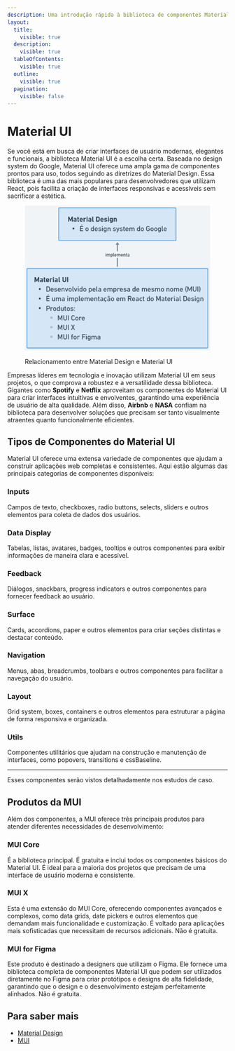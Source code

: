 ```yaml
---
description: Uma introdução rápida à biblioteca de componentes Material UI.
layout:
  title:
    visible: true
  description:
    visible: true
  tableOfContents:
    visible: true
  outline:
    visible: true
  pagination:
    visible: false
---
```


# Material UI

Se você está em busca de criar interfaces de usuário modernas, elegantes e funcionais, a biblioteca Material UI é a escolha certa. Baseada no design system do Google, Material UI oferece uma ampla gama de componentes prontos para uso, todos seguindo as diretrizes do Material Design. Essa biblioteca é uma das mais populares para desenvolvedores que utilizam React, pois facilita a criação de interfaces responsivas e acessíveis sem sacrificar a estética.

<figure><img src="../.gitbook/assets/image (34).png" alt=""><figcaption><p>Relacionamento entre Material Design e Material UI</p></figcaption></figure>

Empresas líderes em tecnologia e inovação utilizam Material UI em seus projetos, o que comprova a robustez e a versatilidade dessa biblioteca. Gigantes como **Spotify** e **Netflix** aproveitam os componentes do Material UI para criar interfaces intuitivas e envolventes, garantindo uma experiência de usuário de alta qualidade. Além disso, **Airbnb** e **NASA** confiam na biblioteca para desenvolver soluções que precisam ser tanto visualmente atraentes quanto funcionalmente eficientes.

## Tipos de Componentes do Material UI

Material UI oferece uma extensa variedade de componentes que ajudam a construir aplicações web completas e consistentes. Aqui estão algumas das principais categorias de componentes disponíveis:

### **Inputs**

&#x20;Campos de texto, checkboxes, radio buttons, selects, sliders e outros elementos para coleta de dados dos usuários.

### **Data Display**

Tabelas, listas, avatares, badges, tooltips e outros componentes para exibir informações de maneira clara e acessível.

### **Feedback**

Diálogos, snackbars, progress indicators e outros componentes para fornecer feedback ao usuário.

### **Surface**

Cards, accordions, paper e outros elementos para criar seções distintas e destacar conteúdo.

### **Navigation**

Menus, abas, breadcrumbs, toolbars e outros componentes para facilitar a navegação do usuário.

### **Layout**

Grid system, boxes, containers e outros elementos para estruturar a página de forma responsiva e organizada.

### **Utils**

Componentes utilitários que ajudam na construção e manutenção de interfaces, como popovers, transitions e cssBaseline.

***

Esses componentes serão vistos detalhadamente nos estudos de caso.

## Produtos da MUI

Além dos componentes, a MUI oferece três principais produtos para atender diferentes necessidades de desenvolvimento:

### **MUI Core**

É a biblioteca principal. É gratuita e inclui todos os componentes básicos do Material UI. É ideal para a maioria dos projetos que precisam de uma interface de usuário moderna e consistente.

### **MUI X**

Esta é uma extensão do MUI Core, oferecendo componentes avançados e complexos, como data grids, date pickers e outros elementos que demandam mais funcionalidade e customização. É voltado para aplicações mais sofisticadas que necessitam de recursos adicionais. Não é gratuita.

### **MUI for Figma**

Este produto é destinado a designers que utilizam o Figma. Ele fornece uma biblioteca completa de componentes Material UI que podem ser utilizados diretamente no Figma para criar protótipos e designs de alta fidelidade, garantindo que o design e o desenvolvimento estejam perfeitamente alinhados. Não é gratuita.

## Para saber mais

* [Material Design](https://m3.material.io/)
* [MUI](https://mui.com/)
